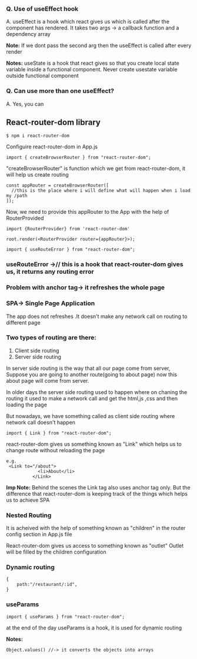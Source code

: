 ### Q. Use of useEffect hook

A. useEffect is a hook which react gives us which is called after the component has rendered.
It takes two args -> a callback function and a dependency array

**Note:** If we dont pass the second arg then the useEffect is called after every render

**Notes:** useState is a hook that react gives so that you create local state variable inside a functional component. Never create usestate variable outside functional component

### Q. Can use more than one useEffect?

A. Yes, you can

## React-router-dom library

```
$ npm i react-router-dom
```

Configuire react-router-dom in App.js

```
import { createBrowserRouter } from "react-router-dom";
```

"createBrowserRouter" is function which we get from react-router-dom, it will help us create routing

```
const appRouter = createBrowserRouter([
  //this is the place where i will define what will happen when i load my /path
]);
```

Now, we need to provide this appRouter to the App with the help of RouterProvided

```
import {RouterProvider} from 'react-router-dom'

root.render(<RouterProvider router={appRouter}>);
```

```
import { useRouteError } from "react-router-dom";
```

### useRouteError ->// this is a hook that react-router-dom gives us, it returns any routing error

### Problem with anchor tag-> it refreshes the whole page

### SPA-> Single Page Application

The app does not refreshes .It doesn't make any network call on routing to different page

### Two types of routing are there:

1.  Client side routing
2.  Server side routing

In server side routing is the way that all our page come from server,
Suppose you are going to another route(going to about page) now this about page will come from server.

In older days the server side routing used to happen where on chaning the routing it used to make a network call and get the html,js ,css and then loading the page

But nowadays, we have something called as client side routing where network call doesn't happen

```
import { Link } from "react-router-dom";
```

react-router-dom gives us something known as "Link" which helps us to change route without reloading the page

```
e.g.
 <Link to="/about">
            <li>About</li>
          </Link>

```

**Imp Note:** Behind the scenes the Link tag also uses anchor tag only. But the difference that react-router-dom is keeping track of the things which helps us to achieve SPA

### Nested Routing

It is acheived with the help of something known as "children" in the router config section in App.js file

React-router-dom gives us access to something known as "outlet"
Outlet will be filled by the children configuration

### Dynamic routing

```
{
    path:"/restaurant/:id",
}
```

### useParams

```
import { useParams } from "react-router-dom";
```

at the end of the day useParams is a hook, it is used for dynamic routing

**Notes:**

```
Object.values() //-> it converts the objects into arrays

```
